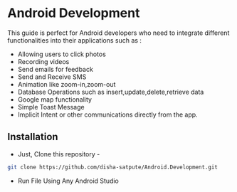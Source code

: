 # Android Development

This guide is perfect for Android developers who need to integrate different functionalities into 
their applications such as :
- Allowing users to click photos
- Recording videos
- Send emails for feedback
- Send and Receive SMS
- Animation like zoom-in,zoom-out
- Database Operations such as insert,update,delete,retrieve data
- Google map functionality
- Simple Toast Message
- Implicit Intent
or other communications directly from the app.


## Installation
- Just, Clone this repository - 
````bash 
git clone https://github.com/disha-satpute/Android.Development.git
````
- Run File Using Any Android Studio 
